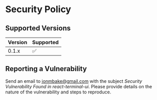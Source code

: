 # Security Policy

## Supported Versions

| Version | Supported          |
| ------- | ------------------ |
| 0.1.x   | :white_check_mark: |

## Reporting a Vulnerability

Send an email to jonmbake@gmail.com with the subject _Security Vulnerability Found in react-terminal-ui_. Please provide details on the nature of the vulnerability and steps to reproduce.
